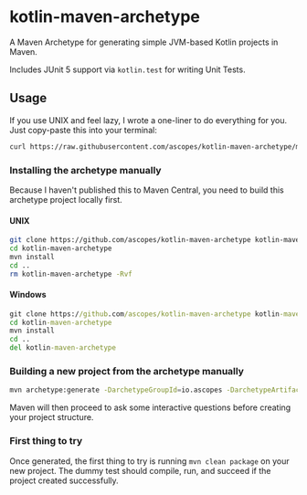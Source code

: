 # kotlin-maven-archetype

A Maven Archetype for generating simple JVM-based Kotlin projects in Maven.

Includes JUnit 5 support via `kotlin.test` for writing Unit Tests.

## Usage

If you use UNIX and feel lazy, I wrote a one-liner to do everything for you. Just
copy-paste this into your terminal:

```bash
curl https://raw.githubusercontent.com/ascopes/kotlin-maven-archetype/master/get.sh | bash
```

### Installing the archetype manually

Because I haven't published this to Maven Central, you need to build this archetype
project locally first. 

#### UNIX

```bash
git clone https://github.com/ascopes/kotlin-maven-archetype kotlin-maven-archetype
cd kotlin-maven-archetype
mvn install
cd ..
rm kotlin-maven-archetype -Rvf
```

#### Windows

```cmd
git clone https://github.com/ascopes/kotlin-maven-archetype kotlin-maven-archetype
cd kotlin-maven-archetype
mvn install
cd ..
del kotlin-maven-archetype
```

### Building a new project from the archetype manually

```bash
mvn archetype:generate -DarchetypeGroupId=io.ascopes -DarchetypeArtifactId=kotlin-maven-archetype
```

Maven will then proceed to ask some interactive questions before creating your project structure.

### First thing to try

Once generated, the first thing to try is running `mvn clean package` on your new project. The
dummy test should compile, run, and succeed if the project created successfully.
